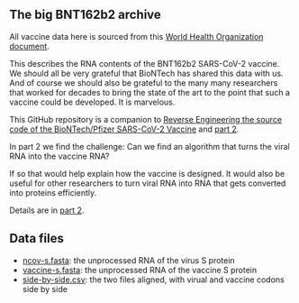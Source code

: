 The big BNT162b2 archive
------------------------
All vaccine data here is sourced from this [World Health
Organization
document](https://mednet-communities.net/inn/db/media/docs/11889.doc).

This describes the RNA contents of the BNT162b2 SARS-CoV-2 vaccine.  We
should all be very grateful that BioNTech has shared this data with us.  And
of course we should also be grateful to the many many researchers that
worked for decades to bring the state of the art to the point that such a
vaccine could be developed.  It is marvelous.

This GitHub repository is a companion to [Reverse Engineering the source code of the BioNTech/Pfizer SARS-CoV-2
Vaccine](https://berthub.eu/articles/posts/reverse-engineering-source-code-of-the-biontech-pfizer-vaccine/)
and [part
2](https://berthub.eu/articles/posts/part-2-reverse-engineering-source-code-of-the-biontech-pfizer-vaccine/).

In part 2 we find the challenge: Can we find an algorithm that turns the
viral RNA into the vaccine RNA?

If so that would help explain how the vaccine is designed. It would also be
useful for other researchers to turn viral RNA into RNA that gets converted
into proteins efficiently.  

Details are in [part 2](https://berthub.eu/articles/posts/part-2-reverse-engineering-source-code-of-the-biontech-pfizer-vaccine/).

Data files
----------

 * [ncov-s.fasta](ncov-s.fasta): the unprocessed RNA of the virus S protein
 * [vaccine-s.fasta](vaccine-s.fasta): the unprocessed RNA of the vaccine S protein
 * [side-by-side.csv](side-by-side.csv): the two files aligned, with virual and vaccine codons side by side 




